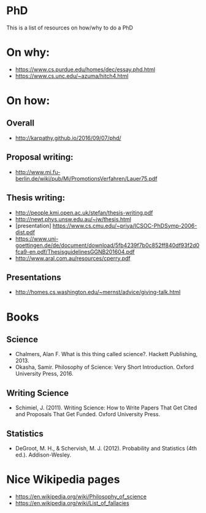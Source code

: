 # PhD
This is a list of resources on how/why to do a PhD

# On why:
* https://www.cs.purdue.edu/homes/dec/essay.phd.html
* https://www.cs.unc.edu/~azuma/hitch4.html

# On how:
## Overall 
* http://karpathy.github.io/2016/09/07/phd/

## Proposal writing:
* http://www.mi.fu-berlin.de/wiki/pub/Mi/PromotionsVerfahren/Lauer75.pdf

## Thesis writing:
* http://people.kmi.open.ac.uk/stefan/thesis-writing.pdf
* http://newt.phys.unsw.edu.au/~jw/thesis.html
* [presentation] https://www.cs.cmu.edu/~priya/ICSOC-PhDSymp-2006-dist.pdf
* https://www.uni-goettingen.de/de/document/download/5fb4239f7b0c852ff840df93f2d0fca9-en.pdf/ThesisguidelinesGGNB201604.pdf
* http://www.aral.com.au/resources/cperry.pdf

## Presentations
* http://homes.cs.washington.edu/~mernst/advice/giving-talk.html

# Books
## Science 
* Chalmers, Alan F. What is this thing called science?. Hackett Publishing, 2013.
* Okasha, Samir. Philosophy of Science: Very Short Introduction. Oxford University Press, 2016.

## Writing Science
* Schimiel, J. (2011). Writing Science: How to Write Papers That Get Cited and Proposals That Get Funded. Oxford University Press. 

## Statistics
* DeGroot, M. H., & Schervish, M. J. (2012). Probability and Statistics (4th ed.). Addison-Wesley.

# Nice Wikipedia pages
* https://en.wikipedia.org/wiki/Philosophy_of_science
* https://en.wikipedia.org/wiki/List_of_fallacies
